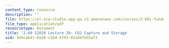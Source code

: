 ```yaml
---
content_type: resource
description: ''
file: https://ol-ocw-studio-app-qa.s3.amazonaws.com/courses/2-60j-fundamentals-of-advanced-energy-conversion-spring-2020/3e6cab410a20c2b4479301a5bfe55af3_MIT2_60s20_lec20.pdf
file_type: application/pdf
resourcetype: Document
title: '2.60 S2020 Lecture 20: CO2 Capture and Storage'
uid: 3e6cab41-0a20-c2b4-4793-01a5bfe55af3
---
```

